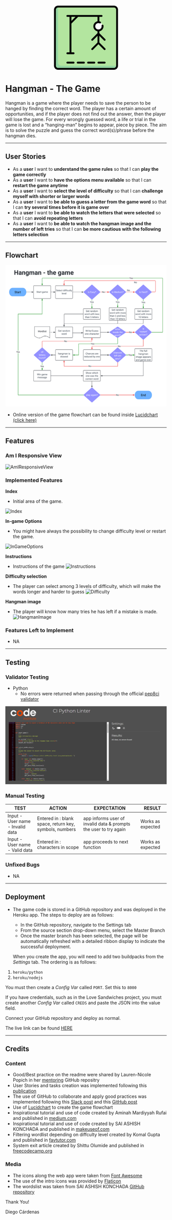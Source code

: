 <p align="center">
  <img width="200" height="200" src="https://github.com/diegocardenast/hangman-game/blob/main/assets/images/hangman-game.png" alt="HangmanIcon">
</p>

# Hangman - The Game

Hangman is a game where the player needs to save the person to be hanged by finding the correct word. The player has a certain amount of opportunities, and if the player does not find out the answer, then the player will lose the game. For every wrongly guessed word, a life or trial in the game is lost and a “hanging-man” begins to appear, piece by piece. The aim is to solve the puzzle and guess the correct word(s)/phrase before the hangman dies.

--- 

## User Stories

- As a **user** I want to **understand the game rules** so that I can **play the game correctly**
- As a **user** I want to **have the options menu available** so that I can **restart the game anytime**
- As a **user** I want to **select the level of difficulty** so that I can **challenge myself with shorter or larger words**
- As a **user** I want to **be able to guess a letter from the game word** so that I can **try several times before it is game over**
- As a **user** I want to **be able to watch the letters that were selected** so that I can **avoid repeating letters**
- As a **user** I want to **be able to watch the hangman image and the number of left tries** so that I can **be more cautious with the following letters selection**

--- 

## Flowchart
<p align="center">
  <img src="https://github.com/diegocardenast/hangman-game/blob/main/assets/images/hangman-game-flowchart.png" alt="Hangman-flowchart">
</p>

  - Online version of the game flowchart can be found inside [Lucidchart (click here)](https://lucid.app/lucidchart/34de17b9-709a-49c4-8d79-44810d102faf/edit?viewport_loc=-776%2C-16%2C3245%2C1531%2C0_0&invitationId=inv_5ed7c721-b21a-4564-a0eb-f4a495f0d7b6)

--- 

## Features

### Am I Responsive View
![AmIResponsiveView](https://github.com/diegocardenast/)

### Implemented Features

__Index__

  - Initial area of the game. 

![Index](https://github.com/diegocardenast/)

__In-game Options__

  - You might have always the possibility to change difficulty level or restart the game. 

![InGameOptions](https://github.com/diegocardenast/)

__Instructions__

  - Instructions of the game
![Instructions](https://github.com/diegocardenast/)

__Difficulty selection__

  - The player can select among 3 levels of difficulty, which will make the words longer and harder to guess
![Difficulty](https://github.com/diegocardenast/)

__Hangman image__

  - The player will know how many tries he has left if a mistake is made.
![HangmanImage](https://github.com/diegocardenast/)


### Features Left to Implement
- NA

--- 

## Testing

### Validator Testing 
- Python
  - No errors were returned when passing through the official [pep8ci validator](https://pep8ci.herokuapp.com/)  

<p align="center">
  <img src="https://github.com/diegocardenast/hangman-game/blob/main/assets/images/code-pep8ci-validation.png" alt="code-pep8ci-validation">
</p>

### Manual Testing

**TEST** | **ACTION** | **EXPECTATION** | **RESULT** 
----------|----------|----------|----------
Input - User name - Invalid data	| Entered in : blank space, return key, symbols, numbers	| app informs user of invalid data & prompts the user to try again | Works as expected
Input - User name - Valid data	| Entered in : characters in scope | app proceeds to next function | Works as expected 


### Unfixed Bugs

- NA

--- 

## Deployment 

- The game code is stored in a GitHub repository and was deployed in the Heroku app. The steps to deploy are as follows: 
  - In the GitHub repository, navigate to the Settings tab 
  - From the source section drop-down menu, select the Master Branch
  - Once the master branch has been selected, the page will be automatically refreshed with a detailed ribbon display to indicate the successful deployment.

  When you create the app, you will need to add two buildpacks from the _Settings_ tab. The ordering is as follows:

1. `heroku/python`
2. `heroku/nodejs`

You must then create a _Config Var_ called `PORT`. Set this to `8000`

If you have credentials, such as in the Love Sandwiches project, you must create another _Config Var_ called `CREDS` and paste the JSON into the value field.

Connect your GitHub repository and deploy as normal.

The live link can be found [HERE]( )

--- 

## Credits

### Content 

- Good/Best practice on the readme were shared by Lauren-Nicole Popich in her [mentoring](https://github.com/CluelessBiker/mentoring/tree/main) GitHub repositry
- User Stories and tasks creation was implemented following this [publication](https://boosthigh.com/software-requirements-specification/)
- The use of GitHub to collaborate and apply good practices was implemented following this [Slack post](https://code-institute-room.slack.com/archives/C05UQAPDNCT/p1697457705802579) and this [GitHub post](https://github.com/auxfuse/hackathon-git-labs/blob/main/basic.md)
- Use of [Lucidchart](https://lucid.app/lucidchart/34de17b9-709a-49c4-8d79-44810d102faf/edit?viewport_loc=-854%2C-32%2C3328%2C1570%2C0_0&invitationId=inv_5ed7c721-b21a-4564-a0eb-f4a495f0d7b6) to create the game flowchart
- Inspirational tutorial and use of code created by Aminah Mardiyyah Rufai and published in [medium.com](https://mardiyyah.medium.com/a-simple-hangman-learnpythonthroughprojects-series-10-fedda58741b)
- Inspirational tutorial and use of code created by SAI ASHISH KONCHADA and published in [makeuseof.com](https://www.makeuseof.com/python-game-hangman-create/)
- Filtering wordlist depending on diffculty level created by Komal Gupta and published in [favtutor.com](https://favtutor.com/blogs/filter-list-python)
- System exit article created by Shittu Olumide and published in [freecodecamp.org](https://www.freecodecamp.org/news/python-exit-how-to-use-an-exit-function-in-python-to-stop-a-program/)


### Media

- The icons along the web app were taken from [Font Awesome](https://fontawesome.com/)
- The use of the intro icons was provided by [Flaticon](https://www.flaticon.com/free-icons/hangman)
- The wordslist was taken from SAI ASHISH KONCHADA [GitHub repository](https://github.com/makeuseofcode/Hangman-Game/blob/main/hangman_wordlist.txt)


Thank You!

Diego Cárdenas
